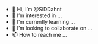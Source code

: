 - 👋 Hi, I’m @SiDDahnt
- 👀 I’m interested in ...
- 🌱 I’m currently learning ...
- 💞️ I’m looking to collaborate on ...
- 📫 How to reach me ...

<!---
SiDDahnt/SiDDahnt is a ✨ special ✨ repository because its `README.md` (this file) appears on your GitHub profile.
You can click the Preview link to take a look at your changes.
--->
